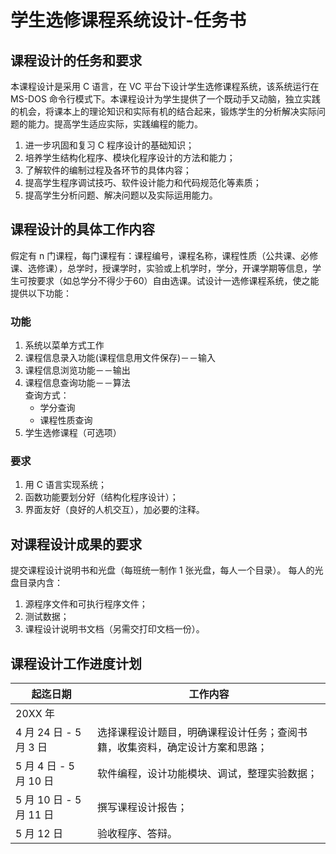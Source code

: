 # 学生选修课程系统设计-任务书

## 课程设计的任务和要求
本课程设计是采用 C 语言，在 VC 平台下设计学生选修课程系统，该系统运行在 MS-DOS 命令行模式下。本课程设计为学生提供了一个既动手又动脑，独立实践的机会，将课本上的理论知识和实际有机的结合起来，锻炼学生的分析解决实际问题的能力。提高学生适应实际，实践编程的能力。
1. 进一步巩固和复习 C 程序设计的基础知识；
2. 培养学生结构化程序、模块化程序设计的方法和能力；
3. 了解软件的编制过程及各环节的具体内容；
4. 提高学生程序调试技巧、软件设计能力和代码规范化等素质；
5. 提高学生分析问题、解决问题以及实际运用能力。

## 课程设计的具体工作内容
假定有 n 门课程，每门课程有：课程编号，课程名称，课程性质（公共课、必修课、选修课），总学时，授课学时，实验或上机学时，学分，开课学期等信息，学生可按要求（如总学分不得少于60）自由选课。试设计一选修课程系统，使之能提供以下功能：
### 功能
1. 系统以菜单方式工作
2. 课程信息录入功能(课程信息用文件保存)－－输入
3. 课程信息浏览功能－－输出
4. 课程信息查询功能－－算法  
    查询方式：  
    - 学分查询
    - 课程性质查询
5. 学生选修课程（可选项）

### 要求
1. 用 C 语言实现系统； 
2. 函数功能要划分好（结构化程序设计）； 
3. 界面友好（良好的人机交互），加必要的注释。 

## 对课程设计成果的要求
提交课程设计说明书和光盘（每班统一制作 1 张光盘，每人一个目录）。
每人的光盘目录内含：
1. 源程序文件和可执行程序文件；
2. 测试数据；
3. 课程设计说明书文档（另需交打印文档一份）。

## 课程设计工作进度计划
| 起迄日期 | 工作内容 |
| --- | --- |
| 20XX 年 | |
| 4 月 24 日 - 5 月 3 日 | 选择课程设计题目，明确课程设计任务；查阅书籍，收集资料，确定设计方案和思路； |
| 5 月 4 日 - 5 月 10 日 | 软件编程，设计功能模块、调试，整理实验数据； |
| 5 月 10 日 - 5 月 11 日 | 撰写课程设计报告； |
| 5 月 12 日 | 验收程序、答辩。 |